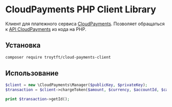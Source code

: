 # CloudPayments PHP Client Library

Клиент для платежного сервиса [CloudPayments](http://cloudpayments.ru/). Позволяет обращаться к [API CloudPayments](http://cloudpayments.ru/Docs/Api) из кода на PHP.

## Установка
```bash
composer require troytft/cloud-payments-client
```

## Использование
```php
$client = new \CloudPayments\Manager($publicKey, $privateKey);
$transaction = $client->chargeToken($amount, $currency, $accountId, $cardToken);

print $transaction->getId();
```
